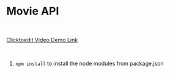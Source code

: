 Movie API
=========

 

[Clicktoedit Video Demo
Link](https://drive.google.com/file/d/1rbPdIwzLF5cTEp6dvpQfAQEPrndDI9Xu/view)

 

1.  `npm install` to install the node modules from package.json
